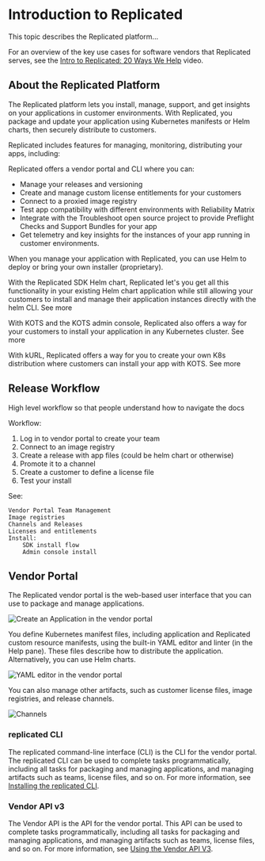 # Introduction to Replicated

This topic describes the Replicated platform...

For an overview of the key use cases for software vendors that Replicated serves, see the [Intro to Replicated: 20 Ways We Help](https://www.youtube.com/watch?v=2eOh7CofY3Q) video.

## About the Replicated Platform

The Replicated platform lets you install, manage, support, and get insights on your applications in customer environments. With Replicated, you package and update your application using Kubernetes manifests or Helm charts, then securely distribute to customers.

Replicated includes features for managing, monitoring, distributing your apps, including:

Replicated offers a vendor portal and CLI where you can:

- Manage your releases and versioning
- Create and manage custom license entitlements for your customers
- Connect to a proxied image registry
- Test app compatibility with different environments with Reliability Matrix
- Integrate with the Troubleshoot open source project to provide Preflight Checks and Support Bundles for your app
- Get telemetry and key insights for the instances of your app running in customer environments.

When you manage your application with Replicated, you can use Helm to deploy or bring your own installer (proprietary).

With the Replicated SDK Helm chart, Replicated let's you get all this functionality in your existing Helm chart application while still allowing your customers to install and manage their application instances directly with the helm CLI. See more

With KOTS and the KOTS admin console, Replicated also offers a way for your customers to install your application in any Kubernetes cluster. See more

With kURL, Replicated offers a way for you to create your own K8s distribution where customers can install your app with KOTS. See more 

<!--Diagram

Create a diagram that shows the end-to-end workflow of importing your app into a release/channel, then pushing to a registry, then your customers pulling from the registry to install.

Should cover:

    Helm chart with the SDK
    Helm chart without the SDK (Native Helm)
    Standard manifest with KOTS
    Proxied registry
    Users installing with KOTS, Helm CLI, kURL
-->

## Release Workflow

High level workflow so that people understand how to navigate the docs

Workflow:

1. Log in to vendor portal to create your team
1. Connect to an image registry
1. Create a release with app files (could be helm chart or otherwise)
1. Promote it to a channel
1. Create a customer to define a license file
1. Test your install

See:

    Vendor Portal Team Management
    Image registries
    Channels and Releases
    Licenses and entitlements
    Install:
        SDK install flow
        Admin console install

## Vendor Portal

The Replicated vendor portal is the web-based user interface that you can use to package and manage applications.

![Create an Application in the vendor portal](/images/guides/kots/create-application.png)

You define Kubernetes manifest files, including application and Replicated custom resource manifests, using the built-in YAML editor and linter (in the Help pane). These files describe how to distribute the application. Alternatively, you can use Helm charts.

![YAML editor in the vendor portal](/images/yaml-editor.png)

You can also manage other artifacts, such as customer license files, image registries, and release channels.

![Channels](/images/channels.png)

### replicated CLI

The replicated command-line interface (CLI) is the CLI for the vendor portal. The replicated CLI can be used to complete tasks programmatically, including all tasks for packaging and managing applications, and managing artifacts such as teams, license files, and so on. For more information, see [Installing the replicated CLI](/reference/replicated-cli-installing).

### Vendor API v3

The Vendor API is the API for the vendor portal. This API can be used to complete tasks programmatically, including all tasks for packaging and managing applications, and managing artifacts such as teams, license files, and so on. For more information, see [Using the Vendor API V3](/reference/vendor-api-using).

